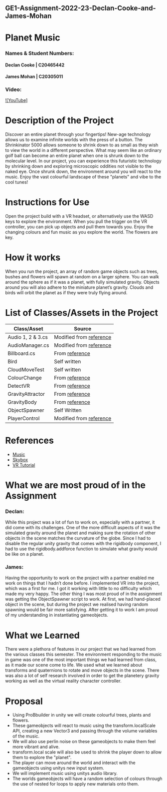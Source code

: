 ## GE1-Assignment-2022-23-Declan-Cooke-and-James-Mohan

# Planet Music

### Names & Student Numbers:
#### Declan Cooke | C20465442
#### James Mohan | C20305011

### Video: 
[![YouTube]](https://www.youtube.com/watch?v=U5bKkobRUcM)

# Description of the Project
Discover an entire planet through your fingertips! New-age technology allows us to examine infinite worlds with the press of a button. The Shrinkinator 5000 allows someone to shrink down to as small as they wish to view the world in a different perspective. What may seem like an ordinary golf ball can become an entire planet when one is shrunk down to the molecular level. In our project, you can experience this futuristic technology by shrinking down and exploring microscopic oddities not visible to the naked eye.  Once shrunk down, the environment around you will react to the music. Enjoy the vast colourful landscape of these "planets" and vibe to the cool tunes!

# Instructions for Use
Open the project build with a VR headset, or alternatively use the WASD keys to explore the environment. When you pull the trigger on the VR controller, you can pick up objects and pull them towards you. Enjoy the changing colours and fun music as you explore the world. The flowers are key.

# How it works
When you run the project, an array of random game objects such as trees, bushes and flowers will spawn at random on a larger sphere. You can walk around the sphere as if it was a planet, with fully simulated gravity. Objects around you will also adhere to the miniature planet’s gravity. Clouds and birds will orbit the planet as if they were truly flying around.

# List of Classes/Assets in the Project
| **Class/Asset** | **Source** |
|-----------|-----------|
| Audio 1, 2 & 3.cs | Modified from [reference](https://github.com/skooter500/GE1-2022-2023/blob/master/GE1%20Examples%202022/Assets/AudioAnalyzer.cs) |
| AudioManager.cs | Modified from [reference](https://github.com/skooter500/GE1-2022-2023/blob/master/GE1%20Examples%202022/Assets/AudioViz1.cs) |
| Billboard.cs | From [reference](https://youtu.be/BLfNP4Sc_iA?t=1015) |
| Bird | Self written |
| CloudMoveTest | Self written |
| ColourChange | From [reference](https://www.youtube.com/watch?v=C_f2ChrcSSM) |
| DetectVR | From [reference](https://www.youtube.com/watch?v=ImPZyIM6XNs) |
| GravityAttractor | From [reference](https://www.youtube.com/watch?v=gHeQ8Hr92P4&ab_channel=SebastianLague) |
| GravityBody | From [reference](https://www.youtube.com/watch?v=gHeQ8Hr92P4&ab_channel=SebastianLague) |
| ObjectSpawner | Self Written |
| PlayerControl | Modified from [reference](https://www.youtube.com/watch?v=1LtePgzeqjQ) |

# References
- [Music](https://www.youtube.com/watch?v=5PNbEfLIEDs)
- [Skybox](https://www.youtube.com/watch?v=yw2J9NWRdow)
- [VR Tutorial](https://www.youtube.com/watch?v=yxMzAw2Sg5w) 

# What we are most proud of in the Assignment
### Declan: 
While this project was a lot of fun to work on, especially with a partner, it did come with its challenges. One of the more difficult aspects of it was the simulated gravity around the planet and making sure the rotation of other objects in the scene matches the curvature of the globe. Since I had to disable the regular unity gravity that comes with the rigidbody component, I had to use the rigidbody.addforce function to simulate what gravity would be like on a planet. 

### James: 
Having the opportunity to work on the project with a partner enabled me work on things that I hadn’t done before. I implemented VR into the project, which was a first for me. I got it working with little to no difficulty which made my very happy. The other thing I was most proud of in the assignment was getting the ObjectSpawner script to work. At first, we had hand-placed object in the scene, but during the project we realised having random spawning would be fair more satisfying. After getting it to work I am proud of my understanding in instantiating gameobjects.


# What we Learned
There were a plethora of features in our project that we had learned from the various classes this semester. The environment responding to the music in game was one of the most important things we had learned from class, as it made our scene come to life. We used what we learned about transforms and quaternions to rotate and move objects in the scene. There was also a lot of self research involved in order to get the planetery gravity working as well as the virtual reality character controller. 

# Proposal
- Using ProBbuilder in unity we will create colourful trees, plants and flowers.
- These gameobjects will react to  music using the transform.localScale API, creating a new Vector3 and passing through the volume variables of the music.
- We will also use perlin noise on these gameobjects to make them feel more vibrant and alive.
- transform.local scale will also be used to shrink the player down to allow them to explore the "planet".
- The player can move around the world and interact with the gameobjects using unitys new input system.
- We will implement music using unitys audio library.
- The worlds gameobjects will have a random selection of colours through the use of nested for loops to apply new materials onto them.
